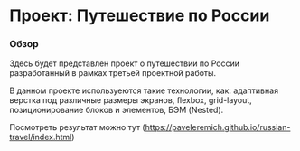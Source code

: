 # Проект: Путешествие по России

### Обзор

Здесь будет представлен проект о путешествии по России разработанный в рамках третьей проектной работы.

В данном проекте используеются такие технологии, как: адаптивная верстка под различные размеры экранов, flexbox, grid-layout, позиционирование блоков и элементов, БЭМ (Nested).

Посмотреть результат можно тут (https://paveleremich.github.io/russian-travel/index.html)
